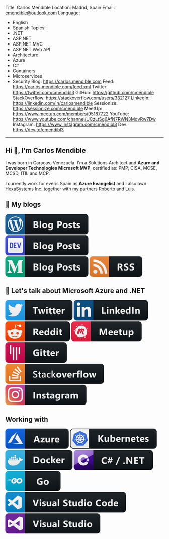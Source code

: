 Title: Carlos Mendible
Location: Madrid, Spain
Email: cmendible@outlook.com
Language:
  - English
  - Spanish
Topics:
  - .NET
  - ASP.NET
  - ASP.NET MVC
  - ASP.NET Web API
  - Architecture
  - Azure
  - C#
  - Containers
  - Microservices
  - Security
Blog: https://carlos.mendible.com
Feed: https://carlos.mendible.com/feed.xml
Twitter: https://twitter.com/cmendibl3
GitHub: https://github.com/cmendible
StackOverflow: https://stackoverflow.com/users/332127
LinkedIn: https://linkedin.com/in/carlosmendible
Sessionize: https://sessionize.com/cmendible
MeetUp: https://www.meetup.com/members/95187722
YouTube: https://www.youtube.com/channel/UCzLtSg6AfN7RWN3MdvRw7Dw
Instagram: https://www.instagram.com/cmendibl3
Dev: https://dev.to/cmendibl3
---
## Hi 👋, I'm **Carlos Mendible**

I was born in Caracas, Venezuela. I'm a Solutions Architect and **Azure and Developer Technologies Microsoft MVP**, certified as: PMP, CISA, MCSE, MCSD, ITIL and MCP.

I currently work for everis Spain as **Azure Evangelist** and I also own HexaSystems Inc. together with my partners Roberto and Luis.

## 📝 My blogs
<a href="https://carlos.mendible.com" rel="nofollow">  <img src="https://github.com/MikeCodesDotNET/ColoredBadges/raw/master/svg/blogs/wordpress.svg" style="max-width:100%;"></a>
<a href="https://dev.to/cmendibl3" rel="nofollow"><img src="https://github.com/MikeCodesDotNET/ColoredBadges/raw/master/svg/blogs/devto.svg" style="max-width:100%;"></a>
<a href="https://medium.com/@cmendibl3" rel="nofollow"><img src="https://github.com/MikeCodesDotNET/ColoredBadges/raw/master/svg/blogs/medium.svg" style="max-width:100%;"></a>
<a href="https://carlos.mendible.com/feed.xml" rel="nofollow"><img src="https://github.com/MikeCodesDotNET/ColoredBadges/raw/master/svg/blogs/rss.svg" style="max-width:100%;"></a>

## 💬 Let's talk about **Microsoft Azure and .NET**

<a href="https://twitter.com/cmendibl3" rel="nofollow"><img src="https://github.com/MikeCodesDotNET/ColoredBadges/raw/master/svg/social/twitter.svg" style="max-width:100%;"></a>
<a href="https://www.linkedin.com/in/carlosmendible" rel="nofollow"><img src="https://github.com/MikeCodesDotNET/ColoredBadges/raw/master/svg/social/linkedin.svg" style="max-width:100%;"></a>
<a href="https://www.reddit.com/user/cmendibl3" rel="nofollow"><img src="https://github.com/MikeCodesDotNET/ColoredBadges/raw/master/svg/social/reddit.svg" style="max-width:100%;"></a>
<a href="https://www.meetup.com/members/95187722" rel="nofollow"><img src="https://github.com/MikeCodesDotNET/ColoredBadges/raw/master/svg/social/meetup.svg" style="max-width:100%;"/></a>
<a href="https://gitter.im/cmendible" rel="nofollow"><img src="https://github.com/MikeCodesDotNET/ColoredBadges/raw/master/svg/social/gitter.svg" style="max-width:100%;"></a>
<a href="https://stackoverflow.com/users/332127" rel="nofollow"><img src="https://github.com/MikeCodesDotNET/ColoredBadges/raw/master/svg/social/stackoverflow.svg" style="max-width:100%;"/></a>
<a href="https://www.instagram.com/cmendibl3" rel="nofollow"><img src="https://github.com/MikeCodesDotNET/ColoredBadges/raw/master/svg/social/instagram.svg" style="max-width:100%;"></a>

## Working with

<a target="_blank" rel="noopener noreferrer" href="https://github.com/MikeCodesDotNET/ColoredBadges/blob/master/svg/dev/services/azure.svg"><img src="https://github.com/MikeCodesDotNET/ColoredBadges/raw/master/svg/dev/services/azure.svg" style="max-width:100%;"></a>
<a target="_blank" rel="noopener noreferrer" href="https://github.com/MikeCodesDotNET/ColoredBadges/blob/master/svg/dev/services/kubernetes.svg"><img src="https://github.com/MikeCodesDotNET/ColoredBadges/raw/master/svg/dev/services/kubernetes.svg" style="max-width:100%;"></a>
<a target="_blank" rel="noopener noreferrer" href="https://github.com/MikeCodesDotNET/ColoredBadges/blob/master/svg/dev/tools/docker.svg"><img src="https://github.com/MikeCodesDotNET/ColoredBadges/raw/master/svg/dev/tools/docker.svg" style="max-width:100%;"></a>
<a target="_blank" rel="noopener noreferrer" href="https://github.com/MikeCodesDotNET/ColoredBadges/raw/master/svg/dev/languages/csharp_dotnet.svg"><img src="https://github.com/MikeCodesDotNET/ColoredBadges/raw/master/svg/dev/languages/csharp_dotnet.svg" style="max-width:100%;"></a>
<a target="_blank" rel="noopener noreferrer" href="https://github.com/MikeCodesDotNET/ColoredBadges/raw/master/svg/dev/languages/go.svg"><img src="https://github.com/MikeCodesDotNET/ColoredBadges/raw/master/svg/dev/languages/go.svg" style="max-width:100%;"></a>
<a target="_blank" rel="noopener noreferrer" href="https://github.com/MikeCodesDotNET/ColoredBadges/blob/master/svg/dev/tools/visualstudio_code.svg"><img src="https://github.com/MikeCodesDotNET/ColoredBadges/raw/master/svg/dev/tools/visualstudio_code.svg" style="max-width:100%;"></a>
<a target="_blank" rel="noopener noreferrer" href="https://github.com/MikeCodesDotNET/ColoredBadges/blob/master/svg/dev/tools/visualstudio.svg"><img src="https://github.com/MikeCodesDotNET/ColoredBadges/raw/master/svg/dev/tools/visualstudio.svg" style="max-width:100%;"></a>
